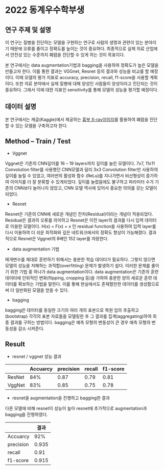 # 2022 동계우수학부생
## 연구 주제 및 설명
 
이 연구는 질병을 진단하는 모델을 구현하는 연구로 사람의 생명과 관련이 있는 분야이기 때문에 오류를 줄이고 정확도를 높이는 것이 중요하다. 최종적으로 실제 의료 산업에서 안전성 있는 수준까지 폐렴을 진단할 수 있게 하는 것이 목표이다.

본 연구에서는 data augmentation기법과 bagging을 사용하여 정확도가 높은 모델을 만들고자 한다. 이를 통한 결과는 VGGnet, Resnet 등의 결과와 성능을 비교를 할 예정이다. 이때 모델의 평가 지표로 accuracy, precision, recall, f1-score을 사용할 계획이다. 또한 의료 분야에서 실제 질병에 대해 양성인 사람들이 양성이라고 진단되는 것이 중요하다. 그래서 이에 대한 지표인 sensitivity를 통해 모델의 성능을 평가할 예정이다.
## 데이터 설명
 본 연구에서는 캐글(Kaggle)에서 제공하는 [흉부 X-ray이미지](https://www.kaggle.com/datasets/paultimothymooney/chest-xray-pneumonia)를 활용하여 폐렴을 진단할 수 있는 모델을 구축하고자 한다.
## Method – Train / Test
* Vggnet

Vggnet은 기존의 CNN깊이를 16 – 19 layers까지 깊이를 늘린 모델이다. 7x7, 11x11 Convolution filter를 사용했던 CNN모델과 달리 3x3 Convolution filter만 사용하여 깊이를 늘릴 수 있었고, 여러번의 활성화 함수 (ReLu)를 지나가면서 비선형성이 증가하여 이미지를 더 잘 분류할 수 있게되었다. 깊이를 늘렸음에도 불구하고 파라미터 수가 기존의 CNN보다 늘어나지 않았고, CNN 모델 역사에 있어서 중요한 의의를 갖는 모델이 되었다. 

* Resnet

Resnet은 기존의 CNN에 새로운 개념인 잔차(Residual)이라는 개념이 적용되었다. Residual은 결과의 오류를 의미하고 Resnet은 이전 layer의 결과를 다시 입력 데이터로 이용한 모델이다. H(x) = F(x) + x 인 residual function을 사용하여 입력 layer를 다시 이용하여 더 쉬운 최적화와 깊은 네트워크에서의 정확도 향상이 가능해졌다. 결과적으로 Resnet은 Vggnet의 8배인 152 layer를 자랑한다. 

* data augmentation 기법

매개변수를 제대로 훈련하기 위해서는 충분한 학습 데이터가 필요하다. 그렇지 않으면 모델의 성능을 저해하는 과적합(overfitting) 문제가 발생하기 쉽다. 이러한 문제를 줄이기 위한 기법 중 하나가 data augmentation이다. data augmentation은 기존의 훈련데이터에 인위적인 변화(flipping, cropping 등)을 가하여 충분한 양의 새로운 훈련 데이터를 확보하는 기법을 말한다. 이를 통해 현실에서도 존재할만한 데이터를 생성함으로써 더 일반화된 모델을 얻을 수 있다.

* bagging

bagging은 데이터를 동일한 크기의 여러 개의 표본으로 복원 임의 추출하고(bootstrap) 각각의 표본 자료들을 모델링한 후 그 결과를 집계(aggregating)하여 최종 결과를 구하는 방법이다. bagging은 예측 모형의 변동성이 큰 경우 예측 모형의 변동성을 감소 시켜준다.

## Result
* resnet / vggnet 성능 결과  

| | Accuarcy | precision | recall | f1-score |
---|---|---|---|---|
ResNet | 84% | 0.87 | 0.79 | 0.81 |
VggNet | 83% | 0.85 | 0.75 | 0.78 |


* resnet을 augmentation을 진행하고 bagging한 결과 

다른 모델에 비해 resnet이 성능이 높아 resnet에 추가적으로 augmentation과 bagging을 진행하였다.

| | 결과 |
---|---|
Accuarcy | 92% |
precision | 0.935 |
recall | 0.91 |
f1-score | 0.915 |
